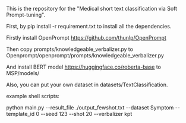 This is the repository for the "Medical short text classification via Soft Prompt-tuning".

First, by pip install -r requirement.txt to install all the dependencies.

Firstly install OpenPrompt https://github.com/thunlp/OpenPrompt

Then copy prompts/knowledgeable_verbalizer.py to Openprompt/openprompt/prompts/knowledgeable_verbalizer.py

And install BERT model https://huggingface.co/roberta-base to MSP/models/

Also, you can put your own dataset in datasets/TextClassification.

example shell scripts:

python main.py --result_file ./output_fewshot.txt --dataset Symptom --template_id 0 --seed 123 --shot 20 --verbalizer kpt



